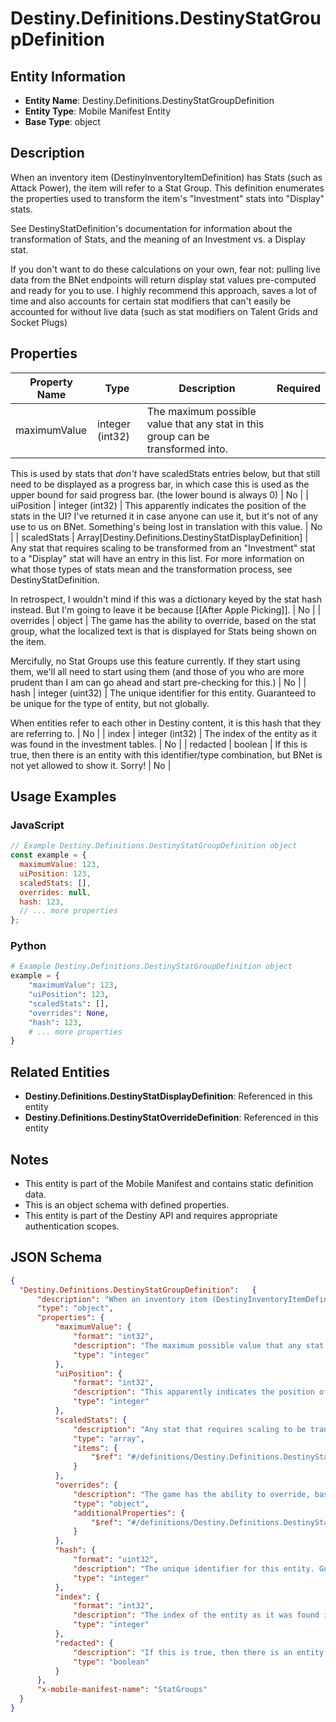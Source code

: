 # Destiny.Definitions.DestinyStatGroupDefinition

## Entity Information
- **Entity Name**: Destiny.Definitions.DestinyStatGroupDefinition
- **Entity Type**: Mobile Manifest Entity
- **Base Type**: object

## Description
When an inventory item (DestinyInventoryItemDefinition) has Stats (such as Attack Power), the item will refer to a Stat Group. This definition enumerates the properties used to transform the item's "Investment" stats into "Display" stats.
See DestinyStatDefinition's documentation for information about the transformation of Stats, and the meaning of an Investment vs. a Display stat.
If you don't want to do these calculations on your own, fear not: pulling live data from the BNet endpoints will return display stat values pre-computed and ready for you to use. I highly recommend this approach, saves a lot of time and also accounts for certain stat modifiers that can't easily be accounted for without live data (such as stat modifiers on Talent Grids and Socket Plugs)

## Properties

| Property Name | Type | Description | Required |
|---------------|------|-------------|----------|
| maximumValue | integer (int32) | The maximum possible value that any stat in this group can be transformed into.
This is used by stats that *don't* have scaledStats entries below, but that still need to be displayed as a progress bar, in which case this is used as the upper bound for said progress bar. (the lower bound is always 0) | No |
| uiPosition | integer (int32) | This apparently indicates the position of the stats in the UI? I've returned it in case anyone can use it, but it's not of any use to us on BNet. Something's being lost in translation with this value. | No |
| scaledStats | Array[Destiny.Definitions.DestinyStatDisplayDefinition] | Any stat that requires scaling to be transformed from an "Investment" stat to a "Display" stat will have an entry in this list. For more information on what those types of stats mean and the transformation process, see DestinyStatDefinition.
In retrospect, I wouldn't mind if this was a dictionary keyed by the stat hash instead. But I'm going to leave it be because [[After Apple Picking]]. | No |
| overrides | object | The game has the ability to override, based on the stat group, what the localized text is that is displayed for Stats being shown on the item.
Mercifully, no Stat Groups use this feature currently. If they start using them, we'll all need to start using them (and those of you who are more prudent than I am can go ahead and start pre-checking for this.) | No |
| hash | integer (uint32) | The unique identifier for this entity. Guaranteed to be unique for the type of entity, but not globally.
When entities refer to each other in Destiny content, it is this hash that they are referring to. | No |
| index | integer (int32) | The index of the entity as it was found in the investment tables. | No |
| redacted | boolean | If this is true, then there is an entity with this identifier/type combination, but BNet is not yet allowed to show it. Sorry! | No |

## Usage Examples

### JavaScript
```javascript
// Example Destiny.Definitions.DestinyStatGroupDefinition object
const example = {
  maximumValue: 123,
  uiPosition: 123,
  scaledStats: [],
  overrides: null,
  hash: 123,
  // ... more properties
};
```

### Python
```python
# Example Destiny.Definitions.DestinyStatGroupDefinition object
example = {
    "maximumValue": 123,
    "uiPosition": 123,
    "scaledStats": [],
    "overrides": None,
    "hash": 123,
    # ... more properties
}
```

## Related Entities
- **Destiny.Definitions.DestinyStatDisplayDefinition**: Referenced in this entity
- **Destiny.Definitions.DestinyStatOverrideDefinition**: Referenced in this entity

## Notes
- This entity is part of the Mobile Manifest and contains static definition data.
- This is an object schema with defined properties.
- This entity is part of the Destiny API and requires appropriate authentication scopes.

## JSON Schema
```json
{
  "Destiny.Definitions.DestinyStatGroupDefinition":   {
      "description": "When an inventory item (DestinyInventoryItemDefinition) has Stats (such as Attack Power), the item will refer to a Stat Group. This definition enumerates the properties used to transform the item's \"Investment\" stats into \"Display\" stats.\r\nSee DestinyStatDefinition's documentation for information about the transformation of Stats, and the meaning of an Investment vs. a Display stat.\r\nIf you don't want to do these calculations on your own, fear not: pulling live data from the BNet endpoints will return display stat values pre-computed and ready for you to use. I highly recommend this approach, saves a lot of time and also accounts for certain stat modifiers that can't easily be accounted for without live data (such as stat modifiers on Talent Grids and Socket Plugs)",
      "type": "object",
      "properties": {
          "maximumValue": {
              "format": "int32",
              "description": "The maximum possible value that any stat in this group can be transformed into.\r\nThis is used by stats that *don't* have scaledStats entries below, but that still need to be displayed as a progress bar, in which case this is used as the upper bound for said progress bar. (the lower bound is always 0)",
              "type": "integer"
          },
          "uiPosition": {
              "format": "int32",
              "description": "This apparently indicates the position of the stats in the UI? I've returned it in case anyone can use it, but it's not of any use to us on BNet. Something's being lost in translation with this value.",
              "type": "integer"
          },
          "scaledStats": {
              "description": "Any stat that requires scaling to be transformed from an \"Investment\" stat to a \"Display\" stat will have an entry in this list. For more information on what those types of stats mean and the transformation process, see DestinyStatDefinition.\r\nIn retrospect, I wouldn't mind if this was a dictionary keyed by the stat hash instead. But I'm going to leave it be because [[After Apple Picking]].",
              "type": "array",
              "items": {
                  "$ref": "#/definitions/Destiny.Definitions.DestinyStatDisplayDefinition"
              }
          },
          "overrides": {
              "description": "The game has the ability to override, based on the stat group, what the localized text is that is displayed for Stats being shown on the item.\r\nMercifully, no Stat Groups use this feature currently. If they start using them, we'll all need to start using them (and those of you who are more prudent than I am can go ahead and start pre-checking for this.)",
              "type": "object",
              "additionalProperties": {
                  "$ref": "#/definitions/Destiny.Definitions.DestinyStatOverrideDefinition"
              }
          },
          "hash": {
              "format": "uint32",
              "description": "The unique identifier for this entity. Guaranteed to be unique for the type of entity, but not globally.\r\nWhen entities refer to each other in Destiny content, it is this hash that they are referring to.",
              "type": "integer"
          },
          "index": {
              "format": "int32",
              "description": "The index of the entity as it was found in the investment tables.",
              "type": "integer"
          },
          "redacted": {
              "description": "If this is true, then there is an entity with this identifier/type combination, but BNet is not yet allowed to show it. Sorry!",
              "type": "boolean"
          }
      },
      "x-mobile-manifest-name": "StatGroups"
  }
}
```
